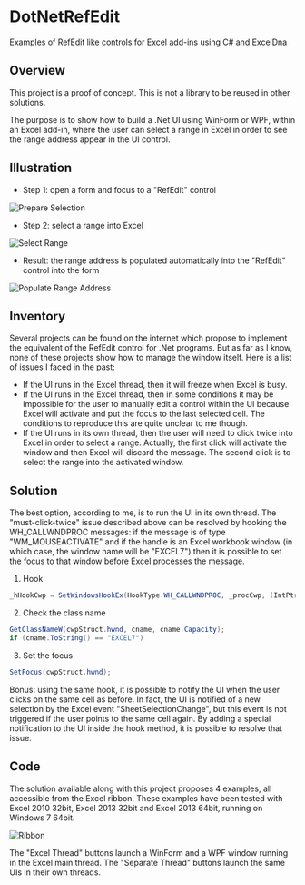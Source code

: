 # DotNetRefEdit
Examples of RefEdit like controls for Excel add-ins using C# and ExcelDna

Overview
--------
This project is a proof of concept. This is not a library to be reused in other solutions. 

The purpose is to show how to build a .Net UI using WinForm or WPF, within an Excel add-in, where the user can select a range in Excel in order to see the range address appear in the UI control.

Illustration
--------

- Step 1: open a form and focus to a "RefEdit" control

![Prepare Selection](https://raw.github.com/Ron-Ldn/DotNetRefEdit/master/Screenshots/RefEditUI.png)

- Step 2: select a range into Excel

![Select Range](https://raw.github.com/Ron-Ldn/DotNetRefEdit/master/Screenshots/ExcelSelection.png)

- Result: the range address is populated automatically into the "RefEdit" control into the form

![Populate Range Address](https://raw.github.com/Ron-Ldn/DotNetRefEdit/master/Screenshots/RefEditUI2.png)

Inventory
--------
Several projects can be found on the internet which propose to implement the equivalent of the RefEdit control for .Net programs. But as far as I know, none of these projects show how to manage the window itself. Here is a list of issues I faced in the past:
- If the UI runs in the Excel thread, then it will freeze when Excel is busy.
- If the UI runs in the Excel thread, then in some conditions it may be impossible for the user to manually edit a control within the UI because Excel will activate and put the focus to the last selected cell. The conditions to reproduce this are quite unclear to me though.
- If the UI runs in its own thread, then the user will need to click twice into Excel in order to select a range. Actually, the first click will activate the window and then Excel will discard the message. The second click is to select the range into the activated window.

Solution
--------
The best option, according to me, is to run the UI in its own thread. The "must-click-twice" issue described above can be resolved by hooking the WH_CALLWNDPROC messages: if the message is of type "WM_MOUSEACTIVATE" and if the handle is an Excel workbook window (in which case, the window name will be "EXCEL7") then it is possible to set the focus to that window before Excel processes the message. 

1. Hook
  ```C#
  _hHookCwp = SetWindowsHookEx(HookType.WH_CALLWNDPROC, _procCwp, (IntPtr)0, excelThreadId);
  ```

2. Check the class name
  ```C#
  GetClassNameW(cwpStruct.hwnd, cname, cname.Capacity);
  if (cname.ToString() == "EXCEL7")
  ```

3. Set the focus
  ```C#
  SetFocus(cwpStruct.hwnd);
  ```

Bonus: using the same hook, it is possible to notify the UI when the user clicks on the same cell as before. In fact, the UI is notified of a new selection by the Excel event "SheetSelectionChange", but this event is not triggered if the user points to the same cell again. By adding a special notification to the UI inside the hook method, it is possible to resolve that issue.

Code
--------
The solution available along with this project proposes 4 examples, all accessible from the Excel ribbon. These examples have been tested with Excel 2010 32bit, Excel 2013 32bit and Excel 2013 64bit, running on Windows 7 64bit. 

![Ribbon](https://raw.github.com/Ron-Ldn/DotNetRefEdit/master/Screenshots/Ribbon.png)

The "Excel Thread" buttons launch a WinForm and a WPF window running in the Excel main thread. The "Separate Thread" buttons launch the same UIs in their own threads.

